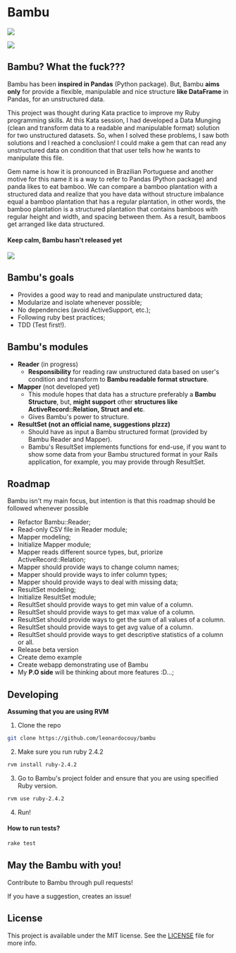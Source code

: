 Bambu
===========

![](https://travis-ci.com/leonardocouy/bambu.svg?token=bxrKZyktZHisKxWszFGt&branch=master)

![](https://giphy.com/embed/LE5bApm6m0HrG)

## Bambu? What the fuck???

Bambu has been **inspired in Pandas** (Python package). But, Bambu **aims only** for provide a flexible, manipulable and nice structure **like DataFrame** in Pandas, for an unstructured data.

This project was thought during Kata practice to improve my Ruby programming skills. At this Kata session, I had developed a Data Munging (clean and transform data to a readable and manipulable format) solution for two unstructured datasets. So, when I solved these problems, I saw both solutions and I reached a conclusion! I could make a gem that can read any unstructured data on condition that that user tells how he wants to manipulate this file.

Gem name is how it is pronounced in Brazilian Portuguese and another motive for this name it is a way to refer to Pandas (Python package) and panda likes to eat bamboo. We can compare a bamboo plantation with a structured data and realize that you have data without structure imbalance equal a bamboo plantation that has a regular plantation, in other words, the bamboo plantation is a structured plantation that contains bamboos with regular height and width, and spacing between them. As a result, bamboos get arranged like data structured.

#### Keep calm, Bambu hasn't released yet

![](http://media.giphy.com/media/LE5bApm6m0HrG/200.gif)

## Bambu's goals

- Provides a good way to read and manipulate unstructured data;
- Modularize and isolate whenever possible;
- No dependencies (avoid ActiveSupport, etc.);
- Following ruby best practices;
- TDD (Test first!).

## Bambu's modules

- **Reader** (in progress)
  - **Responsibility** for reading raw unstructured data based on user's condition and transform to **Bambu readable format structure**.
- **Mapper** (not developed yet)
  - This module hopes that data has a structure preferably a **Bambu Structure**, but, **might support** other **structures like ActiveRecord::Relation, Struct and etc**.
  - Gives Bambu's power to structure.
- **ResultSet (not an official name, suggestions plzzz)**
  - Should have as input a Bambu structured format (provided by Bambu Reader and Mapper).
  - Bambu's ResultSet implements functions for end-use, if you want to show some data from your Bambu structured format in your Rails application, for example, you may provide through ResultSet.

## Roadmap

Bambu isn't my main focus, but intention is that this roadmap should be followed whenever possible

- Refactor Bambu::Reader;
- Read-only CSV file in Reader module;
- Mapper modeling;
- Initialize Mapper module;
- Mapper reads different source types, but, priorize ActiveRecord::Relation;
- Mapper should provide ways to change column names;
- Mapper should provide ways to infer column types;
- Mapper should provide ways to deal with missing data;
- ResultSet modeling;
- Initialize ResultSet module;
- ResultSet should provide ways to get min value of a column.
- ResultSet should provide ways to get max value of a column.
- ResultSet should provide ways to get the sum of all values of a column.
- ResultSet should provide ways to get avg value of a column.
- ResultSet should provide ways to get descriptive statistics of a column or all.
- Release beta version
- Create demo example
- Create webapp demonstrating use of Bambu
- My **P.O side** will be thinking about more features :D...;

## Developing

**Assuming that you are using RVM**

1. Clone the repo

```bash
git clone https://github.com/leonardocouy/bambu
```

2. Make sure you run ruby 2.4.2

```bash
rvm install ruby-2.4.2
```

3. Go to Bambu's project folder and ensure that you are using specified Ruby version.

```bash
rvm use ruby-2.4.2
```

4. Run!

#### How to run tests?

```bash
rake test
```

## May the Bambu with you!

Contribute to Bambu through pull requests! 

If you have a suggestion, creates an issue!

## License

This project is available under the MIT license. See the [LICENSE](LICENSE) file for more info.


